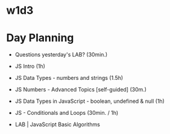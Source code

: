 
# w1d3


<!--

@todo: improve notes/steps today

-->


# Day Planning 

- Questions yesterday's LAB? (30min.)
- JS Intro (1h)
- JS Data Types - numbers and strings (1.5h)
- JS Numbers - Advanced Topics [self-guided] (30m.)
- JS Data Types in JavaScript - boolean, undefined & null (1h)
- JS - Conditionals and Loops (30min. / 1h)

- LAB | JavaScript Basic Algorithms


<!--

@todo: Conditionals & loops --   [Ask an exercise instead]
-->
